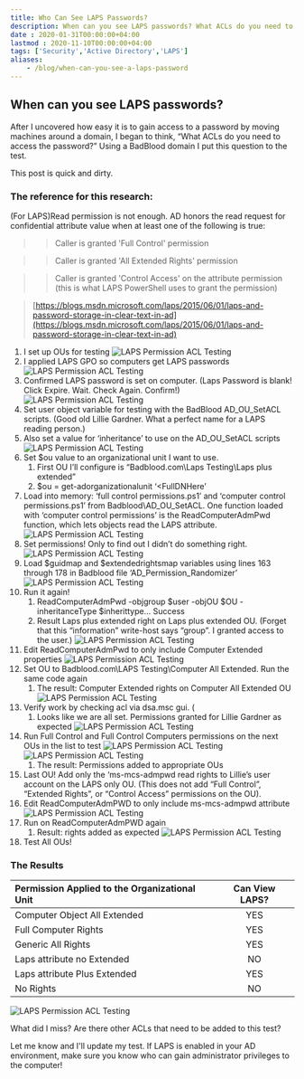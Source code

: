 ```yaml
---
title: Who Can See LAPS Passwords?
description: When can you see LAPS passwords? What ACLs do you need to access the password? Make sure you know who can gain administrator privileges to the computer!
date : 2020-01-31T00:00:00+04:00
lastmod : 2020-11-10T00:00:00+04:00
tags: ['Security','Active Directory','LAPS']
aliases:
    - /blog/when-can-you-see-a-laps-password
---
```



## When can you see LAPS passwords? 
After I uncovered how easy it is to gain access to a password by moving machines around a domain, I began to think, “What ACLs do you need to access the password?” Using a BadBlood domain I put this question to the test.

This post is quick and dirty.
### The reference for this research:

(For LAPS)Read permission is not enough. AD honors the read request for confidential attribute value when at least one of the following is true:

> > Caller is granted 'Full Control' permission

> > Caller is granted 'All Extended Rights' permission

> > Caller is granted 'Control Access' on the attribute permission (this is what LAPS PowerShell uses to grant the permission)

> [https://blogs.msdn.microsoft.com/laps/2015/06/01/laps-and-password-storage-in-clear-text-in-ad](https://blogs.msdn.microsoft.com/laps/2015/06/01/laps-and-password-storage-in-clear-text-in-ad)

 

 

1. I set up OUs for testing
![LAPS Permission ACL Testing](images/1.png?classes=shadow&width=20pc)
1. I applied LAPS GPO so computers get LAPS passwords
![LAPS Permission ACL Testing](images/2.png?classes=shadow&width=40pc)
1. Confirmed LAPS password is set on computer.
(Laps Password is blank! Click Expire. Wait. Check Again. Confirm!)
![LAPS Permission ACL Testing](images/3.png?classes=shadow&width=20pc)
1. Set user object variable for testing with the BadBlood AD_OU_SetACL scripts. (Good old Lillie Gardner. What a perfect name for a LAPS reading person.)
1. Also set a value for ‘inheritance’ to use on the AD_OU_SetACL scripts
![LAPS Permission ACL Testing](images/5.png?classes=shadow&width=40pc)
1. Set $ou value to an organizational unit I want to use.
    1. First OU I’ll configure is “Badblood.com\Laps Testing\Laps plus extended”
    1. $ou = get-adorganizationalunit ‘<FullDNHere’
1. Load into memory: ‘full control permissions.ps1’ and ‘computer control permissions.ps1’ from Badblood\AD_OU_SetACL. One function loaded with ‘computer control permissions’ is the ReadComputerAdmPwd function, which lets objects read the LAPS attribute.
![LAPS Permission ACL Testing](images/7.png?classes=shadow&width=40pc)
1. Set permissions! Only to find out I didn’t do something right.
![LAPS Permission ACL Testing](images/8.png?classes=shadow&width=40pc)
1. Load $guidmap and $extendedrightsmap variables using lines 163 through 178 in Badblood file ‘AD_Permission_Randomizer’
![LAPS Permission ACL Testing](images/9.png?classes=shadow&width=40pc)
1. Run it again!
    1. ReadComputerAdmPwd -objgroup $user -objOU $OU -inheritanceType $inherittype… Success
    1. Result Laps plus extended right on Laps plus extended OU. (Forget that this “information” write-host says “group”. I granted access to the user.)
![LAPS Permission ACL Testing](images/10.png?classes=shadow&width=40pc)
1. Edit ReadComputerAdmPwd to only include Computer Extended properties
![LAPS Permission ACL Testing](images/11.png?classes=shadow&width=40pc)
1. Set OU to Badblood.com\LAPS Testing\Computer All Extended. Run the same code again
    1. The result: Computer Extended rights on Computer All Extended OU
![LAPS Permission ACL Testing](images/12.png?classes=shadow&width=40pc)
1. Verify work by checking acl via dsa.msc gui. (
    1. Looks like we are all set. Permissions granted for Lillie Gardner as expected
![LAPS Permission ACL Testing](images/13.png?classes=shadow&width=40pc)
1. Run Full Control and Full Control Computers permissions on the next OUs in the list to test
![LAPS Permission ACL Testing](images/14.png?classes=shadow&width=40pc)
![LAPS Permission ACL Testing](images/14_2.png?classes=shadow&width=40pc)
    1. The result: Permissions added to appropriate OUs
1. Last OU! Add only the ‘ms-mcs-admpwd read rights to Lillie’s user account on the LAPS only OU. (This does not add “Full Control”, “Extended Rights”, or “Control Access” permissions on the OU).
1. Edit ReadComputerAdmPWD to only include ms-mcs-admpwd attribute
![LAPS Permission ACL Testing](images/16.png?classes=shadow&width=40pc)
1. Run on ReadComputerAdmPWD again
    1. Result: rights added as expected
![LAPS Permission ACL Testing](images/17.png?classes=shadow&width=40pc)
1. Test All OUs!
### The Results
| Permission Applied to the Organizational Unit | 	Can View LAPS? |
| :--- | :--: |
| Computer Object All Extended |	YES |
| Full Computer Rights |	YES |
| Generic All Rights |	YES |
| Laps attribute no Extended |	NO |
| Laps attribute Plus Extended |	YES |
| No Rights |	NO |
 

![LAPS Permission ACL Testing](images/18.png?classes=shadow&width=40pc)
 

What did I miss?  Are there other ACLs that need to be added to this test? 

Let me know and I'll update my test.  If LAPS is enabled in your AD environment, make sure you know who can gain administrator privileges to the computer!